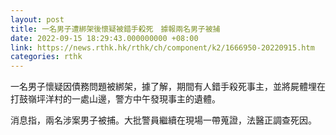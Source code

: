 ```yaml
---
layout: post
title: 一名男子遭綁架後懷疑被錯手殺死　據報兩名男子被捕
date: 2022-09-15 18:29:43.000000000 +08:00
link: https://news.rthk.hk/rthk/ch/component/k2/1666950-20220915.htm
categories: rthk
---
```


一名男子懷疑因債務問題被綁架，據了解，期間有人錯手殺死事主，並將屍體埋在打鼓嶺坪洋村的一處山邊，警方中午發現事主的遺體。

消息指，兩名涉案男子被捕。大批警員繼續在現場一帶蒐證，法醫正調查死因。
